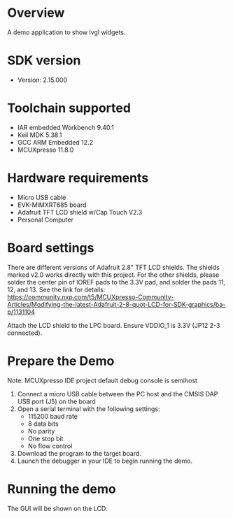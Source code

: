 Overview
========
A demo application to show lvgl widgets.

SDK version
===========
- Version: 2.15.000

Toolchain supported
===================
- IAR embedded Workbench  9.40.1
- Keil MDK  5.38.1
- GCC ARM Embedded  12.2
- MCUXpresso  11.8.0

Hardware requirements
=====================
- Micro USB cable
- EVK-MIMXRT685 board
- Adafruit TFT LCD shield w/Cap Touch V2.3
- Personal Computer

Board settings
==============
There are different versions of Adafruit 2.8" TFT LCD shields. The shields marked
v2.0 works directly with this project. For the other shields, please solder
the center pin of IOREF pads to the 3.3V pad, and solder the pads 11, 12, and 13.
See the link for details:
https://community.nxp.com/t5/MCUXpresso-Community-Articles/Modifying-the-latest-Adafruit-2-8-quot-LCD-for-SDK-graphics/ba-p/1131104

Attach the LCD shield to the LPC board.
Ensure VDDIO_1 is 3.3V (JP12 2-3 connected).

Prepare the Demo
================
Note: MCUXpresso IDE project default debug console is semihost
1.  Connect a micro USB cable between the PC host and the CMSIS DAP USB port (J5) on the board
2.  Open a serial terminal with the following settings:
    - 115200 baud rate
    - 8 data bits
    - No parity
    - One stop bit
    - No flow control
3.  Download the program to the target board.
4.  Launch the debugger in your IDE to begin running the demo.

Running the demo
================
The GUI will be shown on the LCD.
